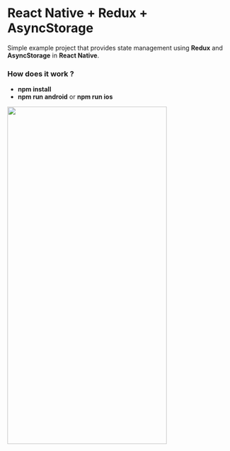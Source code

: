 # React Native + Redux + AsyncStorage
Simple example project that provides state management using **Redux** and **AsyncStorage** in **React Native**.

### How does it work ?
- **npm install**
- **npm run android** or **npm run ios**

<img src="https://user-images.githubusercontent.com/73880040/111818596-6ac8b880-88f0-11eb-8783-c7ea57d9797f.gif"  width="360" height="760">
